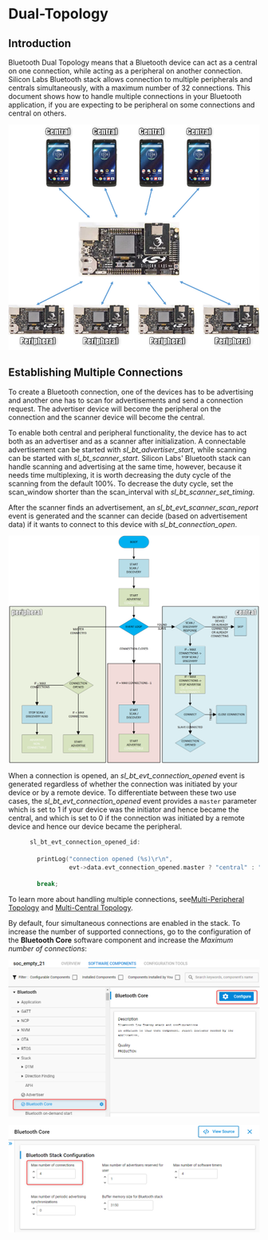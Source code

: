 
# Dual-Topology

## Introduction

Bluetooth Dual Topology means that a Bluetooth device can act as a central on one connection, while acting as a peripheral on another connection. Silicon Labs Bluetooth stack allows connection to multiple peripherals and centrals simultaneously, with a maximum number of 32 connections. This document shows how to handle multiple connections in your Bluetooth application, if you are expecting to be peripheral on some connections and central on others.

![Bluetooth Dual Topology](resources/sld269-image1.png?darkModeUrl=resources/sld269-image1.png)

## Establishing Multiple Connections

To create a Bluetooth connection, one of the devices has to be advertising and another one has to scan for advertisements and send a connection request. The advertiser device will become the peripheral on the connection and the scanner device will become the central.

To enable both central and peripheral functionality, the device has to act both as an advertiser and as a scanner after initialization.  A connectable advertisement can be started with *sl_bt_advertiser_start*, while scanning can be started with *sl_bt_scanner_start*. Silicon Labs' Bluetooth stack can handle scanning and advertising at the same time, however, because it needs time multiplexing, it is worth decreasing the duty cycle of the scanning from the default 100%. To decrease the duty cycle, set the scan_window shorter than the scan_interval with *sl_bt_scanner_set_timing*.

After the scanner finds an advertisement, an *sl_bt_evt_scanner_scan_report* event is generated and the scanner can decide (based on advertisement data) if it wants to connect to this device with *sl_bt_connection_open*.

![Flowchart for Simultaneous Scanning and Advertising](resources/sld269-image2.png?darkModeUrl=resources/sld269-image2.png)

When a connection is opened, an *sl_bt_evt_connection_opened* event is generated regardless of whether the connection was initiated by your device or by a remote device. To differentiate between these two use cases, the *sl_bt_evt_connection_opened* event provides a `master` parameter which is set to 1 if your device was the initiator and hence became the central, and which is set to 0 if the connection was initiated by a remote device and hence our device became the peripheral.

```c
      sl_bt_evt_connection_opened_id:

        printLog("connection opened (%s)\r\n",
                 evt->data.evt_connection_opened.master ? "central" : "peripheral");

        break;
```

To learn more about handling multiple connections, see[Multi-Peripheral Topology](./multi-peripheral-topology.md) and [Multi-Central Topology](./multi-central-topology.md).

By default, four simultaneous connections are enabled in the stack. To increase the number of supported connections, go to the configuration of the **Bluetooth Core** software component and increase the *Maximum number of connections*:

![Bluetooth Core Component](resources/bluetooth-core.png?darkModeUrl=resources/bluetooth-core.png)

![Configuring the Maximum Number of Connections](resources/max-num-conn.png?darkModeUrl=resources/max-num-conn.png)

